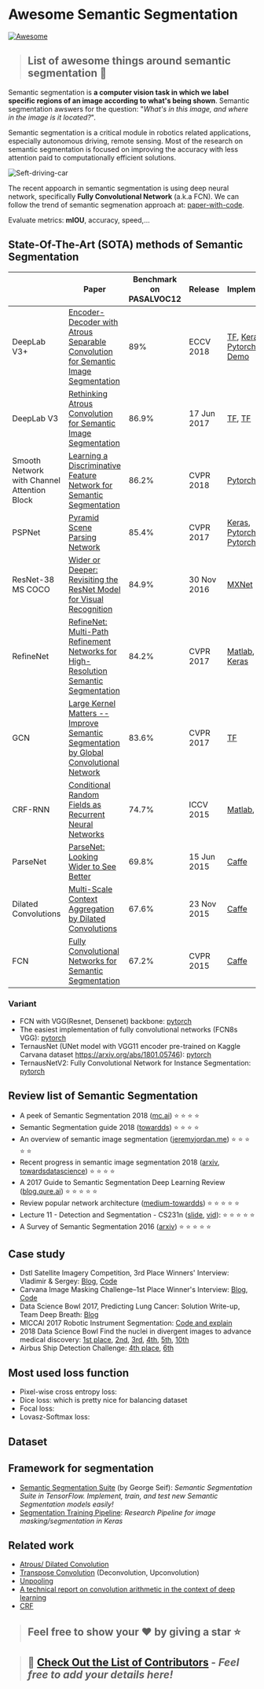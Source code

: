 # Awesome Semantic Segmentation 
[![Awesome](https://cdn.rawgit.com/sindresorhus/awesome/d7305f38d29fed78fa85652e3a63e154dd8e8829/media/badge.svg)](https://github.com/sindresorhus/awesome)
> ## List of awesome things around semantic segmentation :tada: 

Semantic segmentation is **a computer vision task in which we label specific regions of an image according to what's being shown**. Semantic segmentation awswers for the question: "*What's in this image, and where in the image is it located?*".

Semantic segmentation is a critical module in robotics related applications, especially autonomous driving, remote sensing. Most of the research on semantic segmentation is focused on improving the accuracy with less attention paid to computationally efficient solutions.

![Seft-driving-car](https://www.jeremyjordan.me/content/images/2018/05/deeplabcityscape.gif)

The recent appoarch in semantic segmentation is using deep neural network, specifically **Fully Convolutional Network** (a.k.a FCN). We can follow the trend of semantic segmenation approach at: [paper-with-code](https://paperswithcode.com/sota/semantic-segmentation-pascal-voc-2012).

Evaluate metrics: **mIOU**, accuracy, speed,...

## State-Of-The-Art (SOTA) methods of Semantic Segmentation
|                   | Paper                                                                            | Benchmark on PASALVOC12 | Release     | Implement                                                                                                                                                                                            |
|-------------------|-----------------------------------------------------------------------------------|-------------------------|-------------|------------------------------------------------------------------------------------------------------------------------------------------------------------------------------------------------------|
| DeepLab V3+       | [Encoder-Decoder with Atrous Separable Convolution for Semantic Image Segmentation](https://arxiv.org/pdf/1802.02611v3.pdf) | 89%                     | ECCV 2018   | [TF](https://github.com/tensorflow/models/tree/master/research/deeplab), [Keras](https://github.com/bonlime/keras-deeplab-v3-plus), [Pytorch](https://github.com/jfzhang95/pytorch-deeplab-xception), [Demo](https://colab.sandbox.google.com/github/tensorflow/models/blob/master/research/deeplab/deeplab_demo.ipynb) |
| DeepLab V3        | [Rethinking Atrous Convolution for Semantic Image Segmentation](https://arxiv.org/pdf/1706.05587v3.pdf)                     | 86.9%                   | 17 Jun 2017 | [TF](https://github.com/tensorflow/models/tree/master/research/deeplab), [TF](https://github.com/rishizek/tensorflow-deeplab-v3)                                                                                                                              |
| Smooth Network with Channel Attention Block        | [Learning a Discriminative Feature Network for Semantic Segmentation](https://arxiv.org/pdf/1804.09337v1.pdf)                     | 86.2%                   | CVPR 2018  | [Pytorch](https://github.com/ycszen/TorchSeg)                                                                                                                              |
| PSPNet            | [Pyramid Scene Parsing Network](https://arxiv.org/pdf/1612.01105v2.pdf)                                                     | 85.4%                   | CVPR 2017   | [Keras](https://github.com/hszhao/PSPNet), [Pytorch](https://github.com/warmspringwinds/pytorch-segmentation-detection), [Pytorch](https://github.com/kazuto1011/pspnet-pytorch)                     |
| ResNet-38 MS COCO | [Wider or Deeper: Revisiting the ResNet Model for Visual Recognition](https://arxiv.org/pdf/1611.10080v1.pdf)               | 84.9%                    | 30 Nov 2016 | [MXNet](https://github.com/itijyou/ademxapp)                                                                                                                                                         |
| RefineNet | [RefineNet: Multi-Path Refinement Networks for High-Resolution Semantic Segmentation](https://arxiv.org/abs/1611.06612)               | 84.2%                    | CVPR 2017 | [Matlab](https://github.com/guosheng/refinenet), [Keras](https://github.com/Attila94/refinenet-keras)                                                                                                                                                         |
| GCN | [Large Kernel Matters -- Improve Semantic Segmentation by Global Convolutional Network](https://arxiv.org/abs/1703.02719v1)               | 83.6%                    | CVPR 2017 | [TF](https://github.com/preritj/segmentation)                                                                                                                                                         |
| CRF-RNN | [Conditional Random Fields as Recurrent Neural Networks](https://arxiv.org/pdf/1502.03240v3.pdf)               | 74.7%                    | ICCV 2015 | [Matlab](https://github.com/torrvision/crfasrnn), [TF](https://github.com/sadeepj/crfasrnn_keras)                         |
| ParseNet | [ParseNet: Looking Wider to See Better](https://arxiv.org/pdf/1506.04579v2.pdf)               | 69.8%                    | 15 Jun 2015  | [Caffe](https://github.com/debidatta/caffe-parsenet)                         |
| Dilated Convolutions | [Multi-Scale Context Aggregation by Dilated Convolutions](https://arxiv.org/pdf/1511.07122v3.pdf)               | 67.6%                    | 23 Nov 2015  | [Caffe](https://github.com/fyu/dilation)                         |
| FCN | [Fully Convolutional Networks for Semantic Segmentation](https://arxiv.org/pdf/1605.06211v1.pdf)               | 67.2%                    | CVPR 2015 | [Caffe](https://github.com/shelhamer/fcn.berkeleyvision.org)                         |
### Variant
* FCN with VGG(Resnet, Densenet) backbone: [pytorch](https://github.com/zengxianyu/FCN)
* The easiest implementation of fully convolutional networks (FCN8s VGG): [pytorch](https://github.com/pochih/FCN-pytorch)
* TernausNet (UNet model with VGG11 encoder pre-trained on Kaggle Carvana dataset https://arxiv.org/abs/1801.05746): [pytorch](https://github.com/ternaus/TernausNet)
* TernausNetV2: Fully Convolutional Network for Instance Segmentation: [pytorch](https://github.com/ternaus/TernausNetV2)


## Review list of Semantic Segmentation
* A peek of Semantic Segmentation 2018 ([mc.ai](https://mc.ai/a-peek-at-semantic-segmentation-2018/)) :star: :star: :star: :star:
* Semantic Segmentation guide 2018 ([towardds](https://towardsdatascience.com/semantic-segmentation-with-deep-learning-a-guide-and-code-e52fc8958823)) :star: :star: :star: :star:
* An overview of semantic image segmentation ([jeremyjordan.me](https://www.jeremyjordan.me/semantic-segmentation/)) :star: :star: :star: :star: :star:
* Recent progress in semantic image segmentation 2018 ([arxiv](https://arxiv.org/abs/1809.10198), [towardsdatascience](https://towardsdatascience.com/paper-summary-recent-progress-in-semantic-image-segmentation-d7b93ee1b705)) :star: :star: :star: :star:
* A 2017 Guide to Semantic Segmentation Deep Learning Review ([blog.qure.ai](http://blog.qure.ai/notes/semantic-segmentation-deep-learning-review#large-kernel)) :star: :star: :star: :star: :star:
* Review popular network architecture ([medium-towardds](https://towardsdatascience.com/@sh.tsang)) :star: :star: :star: :star: :star:
* Lecture 11 - Detection and Segmentation - CS231n ([slide](http://cs231n.stanford.edu/slides/2017/cs231n_2017_lecture11.pdf), [vid](https://www.youtube.com/watch?v=nDPWywWRIRo)): :star: :star: :star: :star: :star: 
* A Survey of Semantic Segmentation 2016 ([arxiv](https://arxiv.org/pdf/1602.06541.pdf)) :star: :star: :star: :star: :star:

## Case study
* Dstl Satellite Imagery Competition, 3rd Place Winners' Interview: Vladimir & Sergey: [Blog](http://blog.kaggle.com/2017/05/09/dstl-satellite-imagery-competition-3rd-place-winners-interview-vladimir-sergey/), [Code](https://github.com/ternaus/kaggle_dstl_submission)
* Carvana Image Masking Challenge–1st Place Winner's Interview: [Blog](http://blog.kaggle.com/2017/12/22/carvana-image-masking-first-place-interview/), [Code](https://github.com/asanakoy/kaggle_carvana_segmentation)
* Data Science Bowl 2017, Predicting Lung Cancer: Solution Write-up, Team Deep Breath: [Blog](http://blog.kaggle.com/2017/05/16/data-science-bowl-2017-predicting-lung-cancer-solution-write-up-team-deep-breath/)
* MICCAI 2017 Robotic Instrument Segmentation: [Code and explain](https://github.com/ternaus/robot-surgery-segmentation)
* 2018 Data Science Bowl Find the nuclei in divergent images to advance medical discovery: [1st place](https://www.kaggle.com/c/data-science-bowl-2018/discussion/54741), [2nd](https://www.kaggle.com/c/data-science-bowl-2018/discussion/61170), [3rd](https://www.kaggle.com/c/data-science-bowl-2018/discussion/56393), [4th](https://www.kaggle.com/c/data-science-bowl-2018/discussion/55118), [5th](https://www.kaggle.com/c/data-science-bowl-2018/discussion/56326), [10th](https://www.kaggle.com/c/data-science-bowl-2018/discussion/56238)
* Airbus Ship Detection Challenge: [4th place](https://www.kaggle.com/c/airbus-ship-detection/discussion/71667), [6th](https://www.kaggle.com/c/airbus-ship-detection/discussion/71782)

## Most used loss function
* Pixel-wise cross entropy loss:
* Dice loss: which is pretty nice for balancing dataset
* Focal loss:
* Lovasz-Softmax loss:

## Dataset

## Framework for segmentation
* [Semantic Segmentation Suite](https://github.com/GeorgeSeif/Semantic-Segmentation-Suite) (by George Seif): *Semantic Segmentation Suite in TensorFlow. Implement, train, and test new Semantic Segmentation models easily!*
* [Segmentation Training Pipeline](https://github.com/petrochenko-pavel-a/segmentation_training_pipeline): *Research Pipeline for image masking/segmentation in Keras*

## Related work 
* [Atrous/ Dilated Convolution](http://www.ee.bgu.ac.il/~rrtammy/DNN/StudentPresentations/TopazDCNN_CRF.pptx)
* [Transpose Convolution](https://towardsdatascience.com/up-sampling-with-transposed-convolution-9ae4f2df52d0) (Deconvolution, Upconvolution)
* [Unpooling](https://towardsdatascience.com/review-deconvnet-unpooling-layer-semantic-segmentation-55cf8a6e380e)
* [A technical report on convolution arithmetic in the context of deep learning](https://github.com/vdumoulin/conv_arithmetic)
* [CRF](https://arxiv.org/pdf/1711.04483.pdf)

> ## Feel free to show your :heart: by giving a star :star:

> ## :gift: [Check Out the List of Contributors](CONTRIBUTORS.md) - _Feel free to add your details here!_
